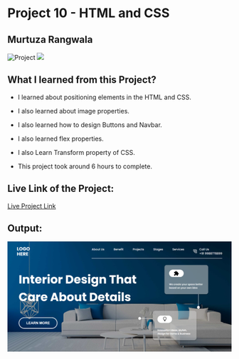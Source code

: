 # Project 10 - HTML and CSS

## Murtuza Rangwala

![Project](https://img.shields.io/badge/Project-10-brightgreen)
![](https://img.shields.io/badge/HTML-CSS-yellowgreen)

## What I learned from this Project?

- I learned about positioning elements in the HTML and CSS.

- I also learned about image properties.

- I also learned how to design Buttons and Navbar.

- I also learned flex properties.

- I also Learn Transform property of CSS.

- This project took around 6 hours to complete.

## Live Link of the Project:

[Live Project Link]()

## Output:

![Wireless Headphone](./10.PNG)
